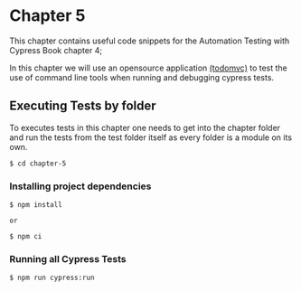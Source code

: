 # Chapter 5
This chapter contains useful code snippets for the Automation Testing with Cypress Book chapter 4; 

In this chapter we will use an opensource application [(todomvc)](http://todomvc.com/examples/react/#/) to test the use of command line tools when running and debugging cypress tests.


## Executing Tests by folder
To executes tests in this chapter one needs to get into the chapter folder and run the tests from the test folder itself as every folder is a module on its own. 

```
$ cd chapter-5
```

### Installing project dependencies
```
$ npm install

or 

$ npm ci

```

### Running all Cypress Tests
```
$ npm run cypress:run
```

